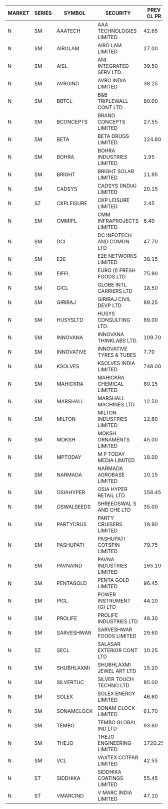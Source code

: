 


| MARKET | SERIES | SYMBOL | SECURITY | PREV CL PR | OPEN PRICE | HIGH PRICE | LOW PRICE | CLOSE PRICE | NET TRDVAL | NET TRDQTY | CORP IND | HI 52 WK | LO 52 WK |
| ----- | ----- | ----- | ----- | ----- | ----- | ----- | ----- | ----- | ----- | ----- | ----- | ----- | ----- |
| N | SM | AAATECH | AAA TECHNOLOGIES LIMITED | 42.65 | 42.50 | 42.50 | 42.40 | 42.40 | 254700.00 | 6000 |  | 51.00 | 42.00 |
| N | SM | AIROLAM | AIRO LAM LIMITED | 27.00 | 27.00 | 27.00 | 22.25 | 22.70 | 286350.00 | 12000 |  | 36.00 | 17.35 |
| N | SM | AISL | ANI INTEGRATED SERV LTD. | 39.50 | 41.40 | 41.40 | 37.60 | 39.05 | 751020.00 | 19200 |  | 41.40 | 14.30 |
| N | SM | AVROIND | AVRO INDIA LIMITED | 38.25 | 38.00 | 38.00 | 38.00 | 38.00 | 152000.00 | 4000 |  | 51.00 | 35.00 |
| N | SM | BBTCL | B&B TRIPLEWALL CONT LTD | 80.00 | 78.00 | 78.00 | 78.00 | 78.00 | 234000.00 | 3000 |  | 83.95 | 27.20 |
| N | SM | BCONCEPTS | BRAND CONCEPTS LIMITED | 27.55 | 26.20 | 26.20 | 26.20 | 26.20 | 78600.00 | 3000 |  | 32.05 | 13.70 |
| N | SM | BETA | BETA DRUGS LIMITED | 124.80 | 126.65 | 127.00 | 120.00 | 121.50 | 2076960.00 | 16800 |  | 140.80 | 42.55 |
| N | SM | BOHRA | BOHRA INDUSTRIES LIMITED | 1.95 | 2.00 | 2.00 | 2.00 | 2.00 | 12000.00 | 6000 |  | 2.00 | .60 |
| N | SM | BRIGHT | BRIGHT SOLAR LIMITED | 11.95 | 11.95 | 12.70 | 11.35 | 11.35 | 181950.00 | 15000 |  | 15.55 | 4.70 |
| N | SM | CADSYS | CADSYS (INDIA) LIMITED | 20.15 | 19.15 | 19.15 | 19.15 | 19.15 | 76600.00 | 4000 |  | 26.70 | 17.90 |
| N | SZ | CKPLEISURE | CKP LEISURE LIMITED | 2.45 | 2.55 | 2.55 | 2.55 | 2.55 | 20400.00 | 8000 |  | 2.85 | 2.25 |
| N | SM | CMMIPL | CMM INFRAPROJECTS LIMITED | 6.40 | 6.65 | 6.70 | 6.60 | 6.70 | 120150.00 | 18000 |  | 6.70 | 2.25 |
| N | SM | DCI | DC INFOTECH AND COMUN LTD | 47.70 | 47.50 | 47.50 | 47.50 | 47.50 | 1140000.00 | 24000 |  | 47.70 | 40.00 |
| N | SM | E2E | E2E NETWORKS LIMITED | 38.15 | 38.00 | 38.00 | 38.00 | 38.00 | 152000.00 | 4000 |  | 61.30 | 14.35 |
| N | SM | EIFFL | EURO (I) FRESH FOODS LTD | 75.90 | 73.20 | 73.20 | 73.20 | 73.20 | 58560.00 | 800 |  | 129.40 | 64.80 |
| N | SM | GICL | GLOBE INTL CARRIERS LTD | 18.50 | 19.35 | 19.40 | 19.35 | 19.40 | 435750.00 | 22500 |  | 23.80 | 16.90 |
| N | SM | GIRIRAJ | GIRIRAJ CIVIL DEVP LTD | 89.25 | 84.80 | 89.00 | 84.80 | 89.00 | 310440.00 | 3600 |  | 93.50 | 22.50 |
| N | SM | HUSYSLTD | HUSYS CONSULTING LTD. | 89.00 | 86.50 | 86.50 | 86.50 | 86.50 | 173000.00 | 2000 |  | 131.85 | 20.50 |
| N | SM | INNOVANA | INNOVANA THINKLABS LTD. | 109.70 | 115.15 | 115.15 | 115.15 | 115.15 | 460600.00 | 4000 |  | 125.00 | 70.25 |
| N | SM | INNOVATIVE | INNOVATIVE TYRES & TUBES | 7.70 | 7.35 | 7.35 | 7.35 | 7.35 | 22050.00 | 3000 |  | 10.35 | 5.60 |
| N | SM | KSOLVES | KSOLVES INDIA LIMITED | 748.00 | 748.00 | 752.00 | 748.00 | 752.00 | 899400.00 | 1200 |  | 752.00 | 102.05 |
| N | SM | MAHICKRA | MAHICKRA CHEMICAL LIMITED | 80.15 | 77.10 | 77.10 | 77.10 | 77.10 | 115650.00 | 1500 |  | 84.25 | 70.00 |
| N | SM | MARSHALL | MARSHALL MACHINES LTD | 12.50 | 11.90 | 11.90 | 11.90 | 11.90 | 107100.00 | 9000 |  | 15.50 | 4.85 |
| N | SM | MILTON | MILTON INDUSTRIES LIMITED | 12.60 | 13.00 | 13.10 | 12.50 | 13.10 | 1088560.00 | 83600 |  | 16.35 | 7.00 |
| N | SM | MOKSH | MOKSH ORNAMENTS LIMITED | 45.00 | 45.00 | 45.00 | 40.05 | 45.00 | 774300.00 | 18000 |  | 50.80 | 21.00 |
| N | SM | MPTODAY | M P TODAY MEDIA LIMITED | 18.00 | 18.00 | 18.00 | 18.00 | 18.00 | 144000.00 | 8000 |  | 19.25 | 9.70 |
| N | SM | NARMADA | NARMADA AGROBASE LIMITED | 10.15 | 10.15 | 10.15 | 10.15 | 10.15 | 292320.00 | 28800 |  | 16.70 | 10.15 |
| N | SM | OSIAHYPER | OSIA HYPER RETAIL LTD | 158.45 | 140.10 | 140.10 | 140.10 | 140.10 | 56040.00 | 400 |  | 325.00 | 119.55 |
| N | SM | OSWALSEEDS | SHREEOSWAL S AND CHE LTD | 35.00 | 35.50 | 35.50 | 35.50 | 35.50 | 142000.00 | 4000 |  | 50.45 | 21.80 |
| N | SM | PARTYCRUS | PARTY CRUISERS LIMITED | 18.90 | 19.80 | 19.80 | 18.55 | 19.80 | 467500.00 | 24000 |  | 39.90 | 16.55 |
| N | SM | PASHUPATI | PASHUPATI COTSPIN LIMITED | 79.75 | 63.80 | 63.80 | 63.80 | 63.80 | 102080.00 | 1600 |  | 81.00 | 46.00 |
| N | SM | PAVNAIND | PAVNA INDUSTRIES LIMITED | 165.10 | 165.10 | 165.10 | 165.05 | 165.10 | 3433680.00 | 20800 |  | 167.00 | 165.05 |
| N | SM | PENTAGOLD | PENTA GOLD LIMITED | 96.45 | 91.70 | 91.70 | 91.70 | 91.70 | 550200.00 | 6000 |  | 102.00 | 15.40 |
| N | SM | PIGL | POWER INSTRUMENT (G) LTD | 44.10 | 44.10 | 45.00 | 43.25 | 44.10 | 529400.00 | 12000 |  | 45.00 | 8.90 |
| N | SM | PROLIFE | PROLIFE INDUSTRIES LTD | 48.30 | 46.05 | 46.05 | 46.05 | 46.05 | 138150.00 | 3000 |  | 67.90 | 30.50 |
| N | SM | SARVESHWAR | SARVESHWAR FOODS LIMITED | 29.60 | 30.50 | 31.05 | 29.60 | 30.00 | 1131680.00 | 36800 |  | 31.05 | 8.80 |
| N | SZ | SECL | SALASAR EXTERIOR CONT LTD | 10.25 | 9.80 | 9.80 | 9.80 | 9.80 | 323400.00 | 33000 |  | 16.00 | 9.80 |
| N | SM | SHUBHLAXMI | SHUBHLAXMI JEWEL ART LTD | 15.20 | 15.20 | 15.20 | 14.45 | 14.45 | 29650.00 | 2000 |  | 29.90 | 12.05 |
| N | SM | SILVERTUC | SILVER TOUCH TECHNO LTD | 85.00 | 82.00 | 82.00 | 82.00 | 82.00 | 164000.00 | 2000 |  | 109.00 | 80.00 |
| N | SM | SOLEX | SOLEX ENERGY LIMITED | 46.60 | 48.85 | 48.90 | 47.95 | 48.85 | 2732200.00 | 56000 |  | 48.90 | 20.15 |
| N | SM | SONAMCLOCK | SONAM CLOCK LIMITED | 61.70 | 58.00 | 62.50 | 58.00 | 61.00 | 544500.00 | 9000 |  | 65.00 | 37.50 |
| N | SM | TEMBO | TEMBO GLOBAL IND LTD | 93.60 | 90.10 | 96.50 | 83.30 | 93.00 | 2193300.00 | 24000 |  | 260.80 | 83.30 |
| N | SM | THEJO | THEJO ENGINEERING LIMITED | 1720.25 | 1720.25 | 2062.00 | 1720.25 | 2048.45 | 12596195.00 | 6600 |  | 2062.00 | 350.55 |
| N | SM | VCL | VAXTEX COTFAB LIMITED | 42.55 | 41.00 | 42.10 | 40.45 | 41.25 | 1720200.00 | 42000 |  | 44.95 | 17.00 |
| N | ST | SIDDHIKA | SIDDHIKA COATINGS LIMITED | 55.45 | 54.10 | 57.00 | 53.35 | 57.00 | 784800.00 | 14000 |  | 58.45 | 52.00 |
| N | ST | VMARCIND | V MARC INDIA LIMITED | 47.10 | 44.75 | 49.25 | 44.75 | 44.85 | 14665800.00 | 315000 |  | 49.25 | 44.20 |



